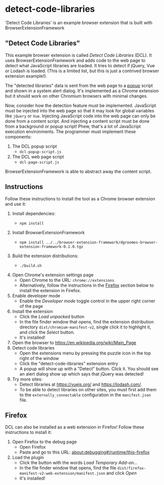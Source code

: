 # detect-code-libraries

'Detect Code Libraries' is an example browser extension that is built with BrowserExtensionFramework


## "Detect Code Libraries"

This example browser extension is called *Detect Code Libraries* (DCL). It uses BrowserExtensionFramework and adds code to
the web page to detect what JavaScript libraries are loaded. It tries to detect if jQuery, Vue or Lodash is loaded.
(This is a limited list, but this is just a contrived browser extension example!).

The "detected libraries" data is sent from the web page to
a [popup](https://developer.mozilla.org/en-US/docs/Mozilla/Add-ons/WebExtensions/user_interface/Popups)
script and shown in a system alert dialog. It's implemented as a Chrome extension but it should work on other Chromium
browsers with minimal changes.

Now, consider how the detection feature must be implemented. JavaScript must be injected into the web page so that it
may look for global variables like `jQuery` or `Vue`. Injecting JavaScript code into the web page can only be done
from a content script. And injecting a content script must be done from a background or popup script! Phew, that's a lot
of JavaScript execution environments. The programmer must implement these components:

1. The DCL popup script
    * `dcl-popup-script.js`
1. The DCL web page script
    * `dcl-page-script.js`

BrowserExtensionFramework is able to abstract away the content script. 


## Instructions

Follow these instructions to install the tool as a Chrome browser extension and use it:

1. Install dependencies:
    * ```shell
      npm install
      ```
2. Install BrowserExtensionFramework
    * ```shell
      npm install ../../browser-extension-framework/dgroomes-browser-extension-framework-0.1.0.tgz
      ```
3. Build the extension distributions:
    * ```shell
      ./build.sh
      ```
4. Open Chrome's extension settings page
    * Open Chrome to the URL: `chrome://extensions`
    * Alternatively, follow the instructions in the [Firefox](#firefox) section below to install the extension in
      Firefox.
5. Enable developer mode
    * Enable the *Developer mode* toggle control in the upper right corner of the page
6. Install the extension
    * Click the *Load unpacked* button
    * In the file finder window that opens, find the extension distribution directory `dist/chromium-manifest-v2`,
      single click it to highlight it, and click the *Select* button.
    * It's installed!
7. Open the browser to <https://en.wikipedia.org/wiki/Main_Page>
8. Detect code libraries
    * Open the extensions menu by pressing the puzzle icon in the top right of the window
    * Click the "detect-code-libraries" extension entry
    * A popup will show up with a "Detect" button. Click it. You should see an alert dialog show up which says that
      jQuery was detected!
9. Try more sites:
    * Detect libraries at <https://vuejs.org/> and <https://lodash.com/>.
    * To be able to detect libraries on other sites, you must first add them to the `externally_connectable`
      configuration in the `manifest.json` file.


## Firefox

DCL can also be installed as a web extension in Firefox! Follow these instructions to install it:

1. Open Firefox to the debug page
   * Open Firefox
   * Paste and go to this URL: <about:debugging#/runtime/this-firefox>
1. Load the plugin
   * Click the button with the words *Load Temporary Add-on…*
   * In the file finder window that opens, find the file `dist/firefox-manifest-v2-web-extension/manifest.json` and
     click *Open*
   * It's installed!
